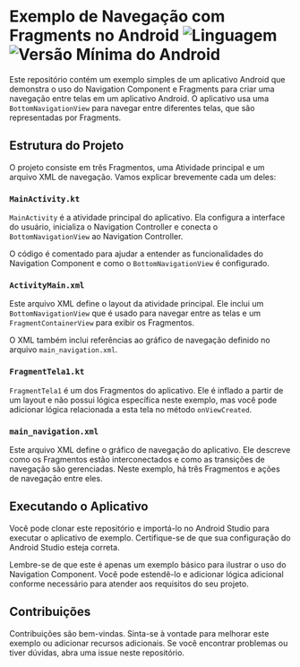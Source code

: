 # Exemplo de Navegação com Fragments no Android ![Linguagem](https://img.shields.io/badge/Linguagem-Kotlin-blue) ![Versão Mínima do Android](https://img.shields.io/badge/Stack-Android-brightgreen)

Este repositório contém um exemplo simples de um aplicativo Android que demonstra o uso do Navigation Component e Fragments para criar uma navegação entre telas em um aplicativo Android. O aplicativo usa uma `BottomNavigationView` para navegar entre diferentes telas, que são representadas por Fragments.

## Estrutura do Projeto

O projeto consiste em três Fragmentos, uma Atividade principal e um arquivo XML de navegação. Vamos explicar brevemente cada um deles:

### `MainActivity.kt`

`MainActivity` é a atividade principal do aplicativo. Ela configura a interface do usuário, inicializa o Navigation Controller e conecta o `BottomNavigationView` ao Navigation Controller.

O código é comentado para ajudar a entender as funcionalidades do Navigation Component e como o `BottomNavigationView` é configurado.

### `ActivityMain.xml`

Este arquivo XML define o layout da atividade principal. Ele inclui um `BottomNavigationView` que é usado para navegar entre as telas e um `FragmentContainerView` para exibir os Fragmentos.

O XML também inclui referências ao gráfico de navegação definido no arquivo `main_navigation.xml`.

### `FragmentTela1.kt`

`FragmentTela1` é um dos Fragmentos do aplicativo. Ele é inflado a partir de um layout e não possui lógica específica neste exemplo, mas você pode adicionar lógica relacionada a esta tela no método `onViewCreated`.

### `main_navigation.xml`

Este arquivo XML define o gráfico de navegação do aplicativo. Ele descreve como os Fragmentos estão interconectados e como as transições de navegação são gerenciadas. Neste exemplo, há três Fragmentos e ações de navegação entre eles.

## Executando o Aplicativo

Você pode clonar este repositório e importá-lo no Android Studio para executar o aplicativo de exemplo. Certifique-se de que sua configuração do Android Studio esteja correta.

Lembre-se de que este é apenas um exemplo básico para ilustrar o uso do Navigation Component. Você pode estendê-lo e adicionar lógica adicional conforme necessário para atender aos requisitos do seu projeto.

## Contribuições

Contribuições são bem-vindas. Sinta-se à vontade para melhorar este exemplo ou adicionar recursos adicionais. Se você encontrar problemas ou tiver dúvidas, abra uma issue neste repositório.
